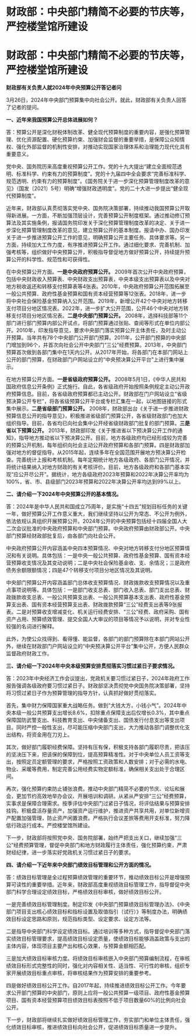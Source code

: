 # 财政部：中央部门精简不必要的节庆等，严控楼堂馆所建设

# 财政部：中央部门精简不必要的节庆等，严控楼堂馆所建设

**财政部有关负责人就2024年中央预算公开答记者问**

3月26日，2024年中央部门预算集中向社会公开。就此，财政部有关负责人回答了记者的提问。

**一、近年来我国预算公开总体进展如何？**

答：预算公开是深化财税体制改革、健全现代预算制度的重要内容，是强化预算管理、优化资源配置、硬化预算约束、加强财会监督的重要举措，是保障公众知情权、强化外部监督的机制性安排，对推动实现国家治理体系和治理能力现代化具有重要意义。

党中央、国务院历来高度重视预算公开工作。党的十九大提出“建立全面规范透明、标准科学、约束有力的预算制度”。党的十九届四中全会要求“完善标准科学、规范透明、约束有力的预算制度”。《国务院关于进一步深化预算管理制度改革的意见》（国发〔2021〕5号）明确“增强财政透明度”。党的二十大进一步提出“健全现代预算制度”。

近年来，财政部认真贯彻落实党中央、国务院决策部署，持续推动我国预算公开取得新进展。一方面，不断加强顶层设计，完善预算公开制度框架。通过推动修订预算法及其实施条例，报请国务院印发关于深化预算管理制度改革的决定、关于进一步深化预算管理制度改革的意见，建立预算公开的基本制度。报请中办、国办印发关于进一步推进预算公开工作的意见，明确预算公开主要任务、具体要求等。另一方面，持续加大工作力度，有序推进预算公开工作。通过细化要求、完善机制、加强考核等，组织做好中央预算公开，积极指导督促地方做好预算公开，持续提升预算公开的科学性、规范性和可获得性。

在中央预算公开方面。**一是中央政府预算公开。**
2009年首次公开中央政府预算，包括中央财政收入预算表、中央财政支出预算表，中央本级支出预算表以及中央对地方税收返还和转移支付预算表等4张表。2010年，中央政府预算公开范围拓展至一般公共预算、政府性基金预算和国有资本经营预算等12张表。2018年，进一步将中央社会保险基金预算纳入公开范围。2019年，新增公开42个中央对地方转移支付项目分地区情况表。2022年，进一步扩大公开范围，公开46个中央对地方转移支付项目分地区情况表。**二是中央部门预算公开。**
2008年，选择科技部等11个部门进行部门预算内部公开试点，将部门预算通过张贴、查阅等形式在单位内部公开。2010年，印发指导意见，要求中央部门落实预算公开主体责任，及时主动公开预算。当年共有78个中央部门公开部门预算。2011年，公开部门预算的中央部门增加到96个，并首次向社会公开中央部门“三公”经费预算。2013年，中央部门预算首次做到各部门集中在1天内公开。从2017年开始，将各部门在本部门网站上公开的部门预算，在财政部门户网站设立的“中央预决算公开平台”上进行集中展示。

在地方预算公开方面。**一是省级政府预算公开。**
2008年5月1日，《中华人民共和国政府信息公开条例》正式施行。自此，各省级政府开始按照条例规定主动公开政府预算信息。目前，各省级政府预算都已主动公开。财政部在门户网站设立“省级预决算公开专栏”，将各省级预算公开平台或专栏汇集在一起，以地图链接的形式集中展示。**二是省级部门预算公开。**
2008年，财政部出台《关于进一步推进财政预算信息公开的指导意见》，积极推进省级部门预算公开，各省级财政部门也加大组织指导。目前，各省均已向社会集中公开经省级财政部门批复的部门预算。**三是省以下预算公开。**
2013年，财政部印发《关于推进省以下预决算公开工作的通知》，指导地方推动省以下预决算公开。目前，地方各级政府均已经形成较为完善的预算公开机制，每年组织向社会主动公开政府预算和各部门预算。四是财政部加强对地方的督促指导。从2015年起，连续多年在全国范围开展地方预决算公开检查。完善统计上报和考核机制。每年定期统计地方各级政府、各部门公开情况，并将统计结果纳入对地方财政的有关考核评价。目前，地方各级政府和各部门基本实现“应公开尽公开”。据统计，地方各级政府2023年预算和2022年决算公开率均为100%，省、市、县级部门2023年预算和2022年决算公开率均达到99%以上。

**二、请介绍一下2024年中央预算公开的基本情况。**

答：2024年是中华人民共和国成立75周年，是实施“十四五”规划目标任务的关键一年，做好预算公开工作意义重大，我们继续坚持以公开为常态、不公开为例外，依法依规认真组织开展预算公开。2024年公开的中央预算包括经十四届全国人大二次会议批准的中央政府预算和中央部门预算。中央政府预算由财政部公开。中央部门预算经财政部批复后，由各部门向社会公开。

中央政府预算公开内容涵盖中央四本预算情况、中央对地方转移支付分地区预算情况和有关说明。具体包括：一是中央一般公共预算、政府性基金预算、国有资本经营预算收支情况及其变动说明；二是中央社会保险基金收、支、余情况；三是政府债务余额限额情况；四是47个转移支付项目分地区情况及其说明。

中央部门预算公开内容涵盖部门总体收支预算情况、财政拨款收支预算情况以及重点事项说明等。具体包括：一是部门收支总表、部门收入总表、部门支出总表、财政拨款收支总表、一般公共预算支出表、一般公共预算基本支出表、政府性基金预算支出表、国有资本经营预算支出表、财政拨款预算“三公”经费支出表等9张报表。二是对预算收支增减变化、机关运行经费安排、“三公”经费、政府采购、国有资产占用、预算绩效管理、提交全国人大审议的项目等情况予以说明，并对专业性较强的名词进行解释。

此外，为使公众找得到、看得懂、能监督，各部门的部门预算除在本部门网站公开外，继续在财政部门户网站设立的“中央预决算公开平台”集中公开，方便人民群众监督政府财政工作。

**三、请介绍一下2024年中央本级预算安排贯彻落实习惯过紧日子要求情况。**

答：2023年中央经济工作会议提出，党政机关要习惯过紧日子，2024年政府工作报告强调各级政府要习惯过紧日子。财政部坚决贯彻党中央国务院决策部署，坚持将习惯过紧日子作为预算管理的指导方针，认真抓好做好贯彻落实。

首先，集中财力保障国家重大战略任务。做到“大钱大方，小钱小气”。2024年中央本级一般公共预算支出增长8.6%，扣除重点保障支出后仅增长0.3%，其中重点保障国防武警支出、科技教育支出、中央储备支出、国债发行付息支出等支出项目。同时严控一般性支出，尽可能压缩中央部门支出，大力推动各部门调整优化支出结构，将资金用在刀刃上。

其次，做好部门履职经费保障。坚持有压有保，积极支持各部门履职尽责，把该压的坚决压下来，把该保的保障到位，提高预算精准性。对于中央单位人员工资等支出，按照定员定额管理的要求，严格按照工资政策和人数安排；对于必需的水电、物业、采暖等费用，制定完善公用经费实物定额标准，确保相关支出处于合理区间。

再次，强化预算约束防止铺张浪费。推动中央部门精简不必要的节庆、论坛和展会，更加节约高效地举办会议、开展培训和调研。从紧从严安排“三公”经费预算，实事求是保障合理需求。按季评估中央部门过紧日子情况，将评估结果与预算安排挂钩。积极盘活存量资产，加强资产运行维护，推进资产共享共用，对单位新增资产配置加强管理，防止资产闲置浪费。严格执行会议差旅等费用开支标准，努力降低行政运行成本。严控楼堂馆所建设。

下一步，财政部将按照党中央、国务院部署，始终严把支出关口，继续加强“三公”经费预算管理，督促中央部门和地方财政履行主体责任，强化预算约束，严肃财经纪律，进一步落实好党政机关习惯过紧日子的要求。

**四、请介绍一下近年来中央部门绩效目标管理和公开方面的情况。**

答：绩效目标管理是全过程预算绩效管理的重要环节，推动绩效目标公开是增强预算可读性的重要举措。近年来，财政部高度重视绩效目标管理工作，指导督促中央部门科学合理设定绩效目标，严格绩效目标审核，做好绩效目标公开。

一是完善绩效目标管理制度。制定印发《中央部门预算绩效目标管理办法》、《中央部门项目支出核心绩效目标和指标设置及取值指引（试行）》等制度办法，明确绩效目标设定思路和原则，规范指标类型、设定要求、设定方法等。

二是指导中央部门科学设定绩效目标。通过培训等多种方式，指导督促中央部门落实绩效目标管理要求，提高绩效目标设定质量，使绩效目标能够涵盖政策与支出的主体内容，体现项目主要产出和核心效果，与预算金额相匹配。

三是加大绩效目标审核力度。将绩效目标审核嵌入中央部门预算编制流程，在审核绩效目标形式完整性的同时，强化对内容相关性、适当性、可行性的审核，组织专家开展绩效目标重点审核，将审核结果作为预算安排的重要参考。

四是做好绩效目标公开工作。自2017年起，持续推进绩效目标公开工作。今年要求公开部门预算的中央部门，原则上应将一般公共预算一级项目、政府性基金预算项目、国有资本经营预算项目绩效目标表按照不低于项目数量60%的比例向社会公开。

下一步，财政部将继续扎实做好绩效目标管理工作，夯实部门和单位主体责任，强化绩效目标审核，推进绩效目标向社会公开，促进绩效目标质量进一步提升。

